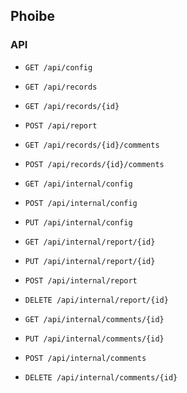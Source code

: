 ## Phoibe

### API
- `GET /api/config`
- `GET /api/records`
- `GET /api/records/{id}`
  
- `POST /api/report`

- `GET /api/records/{id}/comments`
- `POST /api/records/{id}/comments`

<!-- Internal -->

- `GET /api/internal/config`
- `POST /api/internal/config`
- `PUT /api/internal/config`

- `GET /api/internal/report/{id}`
- `PUT /api/internal/report/{id}`
- `POST /api/internal/report`
- `DELETE /api/internal/report/{id}`

- `GET /api/internal/comments/{id}`
- `PUT /api/internal/comments/{id}`
- `POST /api/internal/comments`
- `DELETE /api/internal/comments/{id}`
